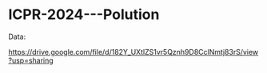 ﻿# ICPR-2024---Polution
Data: 

https://drive.google.com/file/d/182Y_UXtlZS1vr5Qznh9D8CclNmtj83rS/view?usp=sharing
